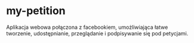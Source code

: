 # my-petition

Aplikacja webowa połączona z facebookiem, umożliwiająca łatwe tworzenie, udostępnianie, przeglądanie i podpisywanie się pod petycjami.
